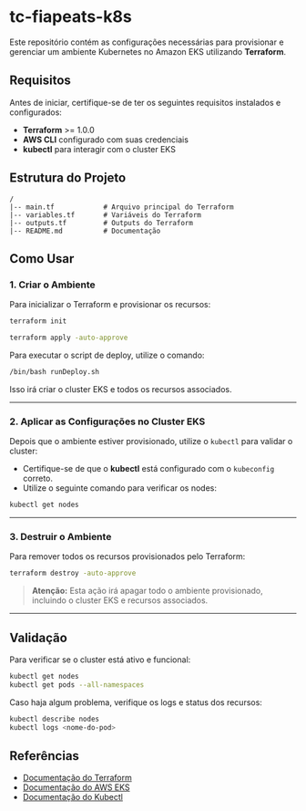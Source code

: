 # tc-fiapeats-k8s

Este repositório contém as configurações necessárias para provisionar e gerenciar um ambiente Kubernetes no Amazon EKS utilizando **Terraform**.

## Requisitos
Antes de iniciar, certifique-se de ter os seguintes requisitos instalados e configurados:

- **Terraform** >= 1.0.0
- **AWS CLI** configurado com suas credenciais
- **kubectl** para interagir com o cluster EKS

## Estrutura do Projeto
```
/
|-- main.tf            # Arquivo principal do Terraform
|-- variables.tf       # Variáveis do Terraform
|-- outputs.tf         # Outputs do Terraform
|-- README.md          # Documentação
```

## Como Usar
### 1. Criar o Ambiente
Para inicializar o Terraform e provisionar os recursos:

```bash
terraform init
```

```bash
terraform apply -auto-approve
```


Para executar o script de deploy, utilize o comando:

```bash
/bin/bash runDeploy.sh
```


Isso irá criar o cluster EKS e todos os recursos associados.

---

### 2. Aplicar as Configurações no Cluster EKS
Depois que o ambiente estiver provisionado, utilize o `kubectl` para validar o cluster:

- Certifique-se de que o **kubectl** está configurado com o `kubeconfig` correto.
- Utilize o seguinte comando para verificar os nodes:

```bash
kubectl get nodes
```

---

### 3. Destruir o Ambiente
Para remover todos os recursos provisionados pelo Terraform:

```bash
terraform destroy -auto-approve
```

> **Atenção:** Esta ação irá apagar todo o ambiente provisionado, incluindo o cluster EKS e recursos associados.

---

## Validação
Para verificar se o cluster está ativo e funcional:

```bash
kubectl get nodes
kubectl get pods --all-namespaces
```

Caso haja algum problema, verifique os logs e status dos recursos:

```bash
kubectl describe nodes
kubectl logs <nome-do-pod>
```

## Referências
- [Documentação do Terraform](https://www.terraform.io/docs)
- [Documentação do AWS EKS](https://aws.amazon.com/eks/)
- [Documentação do Kubectl](https://kubernetes.io/docs/reference/kubectl/)
